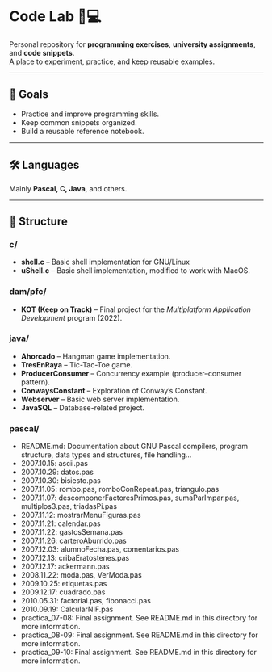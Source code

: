 # Code Lab 🧪💻

Personal repository for **programming exercises**, **university assignments**, and **code snippets**.  
A place to experiment, practice, and keep reusable examples.

---

## 🚀 Goals

- Practice and improve programming skills.  
- Keep common snippets organized.  
- Build a reusable reference notebook.  

---

## 🛠️ Languages

Mainly **Pascal, C, Java**, and others.  

---

## 📂 Structure

### c/

* **shell.c** – Basic shell implementation for GNU/Linux
* **uShell.c** – Basic shell implementation, modified to work with MacOS.

### dam/pfc/

* **KOT (Keep on Track)** – Final project for the _Multiplatform Application Development_ program (2022). 

### java/

* **Ahorcado** – Hangman game implementation.
* **TresEnRaya** – Tic-Tac-Toe game.
* **ProducerConsumer** – Concurrency example (producer–consumer pattern).
* **ConwaysConstant** – Exploration of Conway’s Constant.
* **Webserver** – Basic web server implementation.
* **JavaSQL** – Database-related project.

### pascal/

* README.md: Documentation about GNU Pascal compilers, program structure, data types and structures, file handling...
* 2007.10.15: ascii.pas
* 2007.10.29: datos.pas
* 2007.10.30: bisiesto.pas
* 2007.11.05: rombo.pas, romboConRepeat.pas, triangulo.pas
* 2007.11.07: descomponerFactoresPrimos.pas, sumaParImpar.pas, multiplos3.pas, triadasPi.pas
* 2007.11.12: mostrarMenuFiguras.pas
* 2007.11.21: calendar.pas
* 2007.11.22: gastosSemana.pas
* 2007.11.26: carteroAburrido.pas
* 2007.12.03: alumnoFecha.pas, comentarios.pas
* 2007.12.13: cribaEratostenes.pas
* 2007.12.17: ackermann.pas
* 2008.11.22: moda.pas, VerModa.pas
* 2009.10.25: etiquetas.pas
* 2009.12.17: cuadrado.pas
* 2010.05.31: factorial.pas, fibonacci.pas
* 2010.09.19: CalcularNIF.pas
* practica_07-08: Final assignment. See README.md in this directory for more information.
* practica_08-09: Final assignment. See README.md in this directory for more information.
* practica_09-10: Final assignment. See README.md in this directory for more information.
